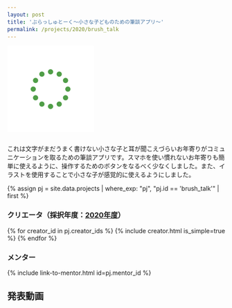 ```yaml
---
layout: post
title: 'ぶらっしゅとーく〜小さな子どものための筆談アプリ〜'
permalink: /projects/2020/brush_talk
---
```


<img class='top-img lazyload' src='/assets/img/spinner.svg' data-src='/assets/img/thumbnails/2020/brush_talk.jpg' alt='サムネイル画像' loading='lazy' style='margin-bottom: 10px;' />

これは文字がまだうまく書けない小さな子と耳が聞こえづらいお年寄りがコミュニケーションを取るための筆談アプリです。スマホを使い慣れないお年寄りも簡単に使えるように、操作するためのボタンをなるべく少なくしました。また、イラストを使用することで小さな子が感覚的に使えるようにしました。

{% assign pj = site.data.projects | where_exp: "pj", "pj.id == 'brush_talk'" | first %}

### クリエータ（採択年度：<a href='/projects/2020'>2020年度</a>）
<p>
{% for creator_id in pj.creator_ids %}
  {% include creator.html is_simple=true %}
{% endfor %}
</p>

### メンター
<p>{% include link-to-mentor.html id=pj.mentor_id %}</p>

## 発表動画
<div class="youtube">
  <iframe width="560" height="315" class="lazyload" data-src="https://www.youtube.com/embed/BeSeF5Exw1s?rel=0" frameborder="0" allowfullscreen=""></iframe>
</div>

